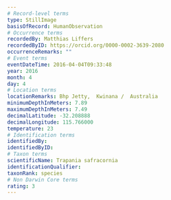 ```yaml
---
# Record-level terms
type: StillImage
basisOfRecord: HumanObservation
# Occurrence terms
recordedBy: Matthias Liffers
recordedByID: https://orcid.org/0000-0002-3639-2080
occurrenceRemarks: ""
# Event terms
eventDateTime: 2016-04-04T09:33:48
year: 2016
month: 4
day: 4
# Location terms
locationRemarks: Bhp Jetty,  Kwinana /  Australia
minimumDepthInMeters: 7.89
maximumDepthInMeters: 7.49
decimalLatitude: -32.208888
decimalLongitude: 115.766000
temperature: 23
# Identification terms
identifiedBy: 
identifiedByID: 
# Taxon terms
scientificName: Trapania safracornia
identificationQualifier: 
taxonRank: species
# Non Darwin Core terms
rating: 3
---
```

